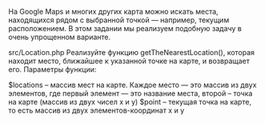 На Google Maps и многих других карта можно искать места, находящихся рядом с выбранной точкой — например, текущим расположением. В этом задании мы реализуем подобную задачу в очень упрощенном варианте.

src/Location.php
Реализуйте функцию getTheNearestLocation(), которая находит место, ближайшее к указанной точке на карте, и возвращает его. Параметры функции:

$locations – массив мест на карте. Каждое место — это массив из двух элементов, где первый элемент — это название места, второй – точка на карте (массив из двух чисел x и y)
$point – текущая точка на карте, то есть массив из двух элементов-координат x и y
<?php

$locations = [
  ['Park', [10, 5]],
  ['Sea', [1, 3]],
  ['Museum', [8, 4]],
];

$point = [5, 5];

// Если точек нет, то возвращается null
getTheNearestLocation([], $point); // null

getTheNearestLocation($locations, $point); // ['Museum', [8, 4]]
Подсказки
Для решения этой задачи деструктуризация не нужна, но мы хотим ее потренировать, поэтому решите эту задачу без обращения к индексам массивов
Расстояние между точками высчитывается с помощью функции getDistance().